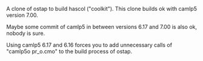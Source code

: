 A clone of ostap to build hascol ("coolkit"). This clone builds ok with camlp5 version 7.00. 

Maybe some commit of camlp5 in between versions 6.17 and 7.00 is also ok, nobody is sure. 

Using camlp5 6.17 and 6.16 forces you to add unnecessary calls of "camlp5o pr_o.cmo" to the build process of ostap.
